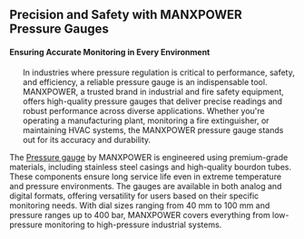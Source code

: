 <h2>Precision and Safety with MANXPOWER Pressure Gauges</h2>
<h4>Ensuring Accurate Monitoring in Every Environment</h4>
<ul>In industries where pressure regulation is critical to performance, safety, and efficiency, a reliable pressure gauge is an indispensable tool. MANXPOWER, a trusted brand in industrial and fire safety equipment, offers high-quality pressure gauges that deliver precise readings and robust performance across diverse applications. Whether you're operating a manufacturing plant, monitoring a fire extinguisher, or maintaining HVAC systems, the MANXPOWER pressure gauge stands out for its accuracy and durability.<br></ul>
The <a href="https://manximpex.com/fire-extinguisher-accessories-2/" title="Pressure gauge" alt"Pressure gauge" <a>Pressure gauge</a> by MANXPOWER is engineered using premium-grade materials, including stainless steel casings and high-quality bourdon tubes. These components ensure long service life even in extreme temperature and pressure environments. The gauges are available in both analog and digital formats, offering versatility for users based on their specific monitoring needs. With dial sizes ranging from 40 mm to 100 mm and pressure ranges up to 400 bar, MANXPOWER covers everything from low-pressure monitoring to high-pressure industrial systems.<br>
